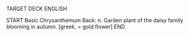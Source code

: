 TARGET DECK
ENGLISH

START
Basic
Chrysanthemum
Back: n. Garden plant of the daisy family blooming in autumn. [greek, = gold flower]
END
